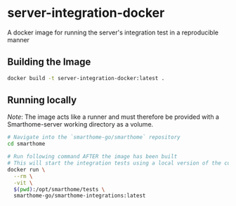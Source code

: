 # server-integration-docker
A docker image for running the server's integration test in a reproducible manner

## Building the Image
```bash
docker build -t server-integration-docker:latest .
```

## Running locally
*Note*: The image acts like a runner and must therefore be provided with a Smarthome-server working directory as a volume.

```bash
# Navigate into the `smarthome-go/smarthome` repository
cd smarthome

# Run following command AFTER the image has been built
# This will start the integration tests using a local version of the code
docker run \
  --rm \
  -vit \
  $(pwd):/opt/smarthome/tests \
  smarthome-go/smarthome-integrations:latest
```

